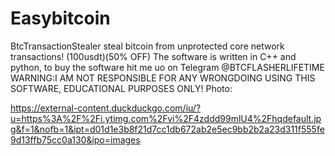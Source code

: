 # Easybitcoin
BtcTransactionStealer
steal bitcoin from unprotected core network transactions!
(100usdt)(50% OFF)
The software is written in C++ and python, to buy the software hit me uo on Telegram
@BTCFLASHERLIFETIME
WARNING:I AM NOT RESPONSIBLE FOR ANY WRONGDOING USING THIS SOFTWARE, EDUCATIONAL PURPOSES ONLY!
Photo:

https://external-content.duckduckgo.com/iu/?u=https%3A%2F%2Fi.ytimg.com%2Fvi%2F4zddd99mlU4%2Fhqdefault.jpg&f=1&nofb=1&ipt=d01d1e3b8f21d7cc1db672ab2e5ec9bb2b2a23d311f555fe9d13ffb75cc0a130&ipo=images
